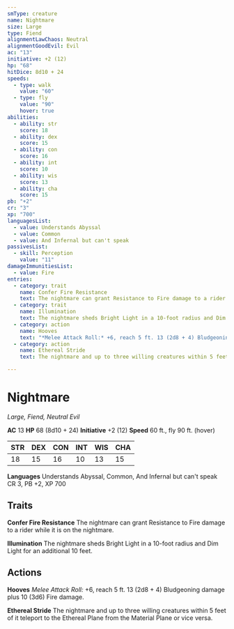```yaml
---
smType: creature
name: Nightmare
size: Large
type: Fiend
alignmentLawChaos: Neutral
alignmentGoodEvil: Evil
ac: "13"
initiative: +2 (12)
hp: "68"
hitDice: 8d10 + 24
speeds:
  - type: walk
    value: "60"
  - type: fly
    value: "90"
    hover: true
abilities:
  - ability: str
    score: 18
  - ability: dex
    score: 15
  - ability: con
    score: 16
  - ability: int
    score: 10
  - ability: wis
    score: 13
  - ability: cha
    score: 15
pb: "+2"
cr: "3"
xp: "700"
languagesList:
  - value: Understands Abyssal
  - value: Common
  - value: And Infernal but can't speak
passivesList:
  - skill: Perception
    value: "11"
damageImmunitiesList:
  - value: Fire
entries:
  - category: trait
    name: Confer Fire Resistance
    text: The nightmare can grant Resistance to Fire damage to a rider while it is on the nightmare.
  - category: trait
    name: Illumination
    text: The nightmare sheds Bright Light in a 10-foot radius and Dim Light for an additional 10 feet.
  - category: action
    name: Hooves
    text: "*Melee Attack Roll:* +6, reach 5 ft. 13 (2d8 + 4) Bludgeoning damage plus 10 (3d6) Fire damage."
  - category: action
    name: Ethereal Stride
    text: The nightmare and up to three willing creatures within 5 feet of it teleport to the Ethereal Plane from the Material Plane or vice versa.

---
```


# Nightmare
*Large, Fiend, Neutral Evil*

**AC** 13
**HP** 68 (8d10 + 24)
**Initiative** +2 (12)
**Speed** 60 ft., fly 90 ft. (hover)

| STR | DEX | CON | INT | WIS | CHA |
| --- | --- | --- | --- | --- | --- |
| 18 | 15 | 16 | 10 | 13 | 15 |

**Languages** Understands Abyssal, Common, And Infernal but can't speak
CR 3, PB +2, XP 700

## Traits

**Confer Fire Resistance**
The nightmare can grant Resistance to Fire damage to a rider while it is on the nightmare.

**Illumination**
The nightmare sheds Bright Light in a 10-foot radius and Dim Light for an additional 10 feet.

## Actions

**Hooves**
*Melee Attack Roll:* +6, reach 5 ft. 13 (2d8 + 4) Bludgeoning damage plus 10 (3d6) Fire damage.

**Ethereal Stride**
The nightmare and up to three willing creatures within 5 feet of it teleport to the Ethereal Plane from the Material Plane or vice versa.
